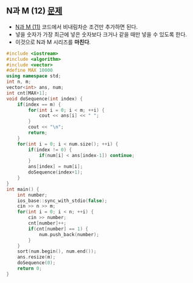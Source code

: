 ## N과 M (12) [문제](https://www.acmicpc.net/problem/15666)
- [N과 M (11)](../15665/README.md) 코드에서 비내림차순 조건만 추가하면 된다.
- 넣을 숫자가 가장 최근에 넣은 숫자보다 크거나 같을 때만 넣을 수 있도록 한다.
- 이것으로 N과 M 시리즈를 **마친다**.
```c++
#include <iostream>
#include <algorithm>
#include <vector>
#define MAX 10000
using namespace std;
int n, m;
vector<int> ans, num;
int cnt[MAX+1];
void doSequence(int index) {
    if(index == m) {
        for(int i = 0; i < m; ++i) {
            cout << ans[i] << " ";
        }
        cout << "\n";
        return;
    }
    for(int i = 0; i < num.size(); ++i) {
        if(index != 0) {
            if(num[i] < ans[index-1]) continue;
        }
        ans[index] = num[i]; 
        doSequence(index+1);
    }
}
int main() {
    int number;
    ios_base::sync_with_stdio(false);
    cin >> n >> m;
    for(int i = 0; i < n; ++i) {
        cin >> number;
        cnt[number]++;
        if(cnt[number] == 1) {
            num.push_back(number);
        }
    }
    sort(num.begin(), num.end());
    ans.resize(m);
    doSequence(0);
    return 0;
}
```
